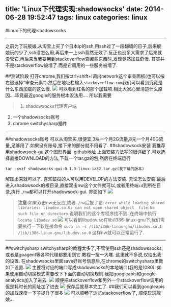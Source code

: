 title: 'Linux下代理实现:shadowsocks'
date: 2014-06-28 19:52:47
tags: linux
categories: linux
---

#linux下的代理:shadowsocks 

---
之前为了玩舰娘,从淘宝上买了个日本ip的ssh,用ssh过了一段翻墙的日子,后来舰娘玩的少了,ssh没怎么用,再后来一上ssh竟然无效了.反正也没多大需求了后来就没管它.再后来当我要用到stackoverflow查阅些东西时,发现竟然加载奇慢.
其实并不是stackoverflow被墙了.而是它调用的一些服务被墙了.

<!--more-->
##测试阶段
打开chrome,我们按ctrl+shift+I调出network这个审查面板(也可以按右键选择"审查元素").然后在地址栏输入`stackoverflow.com`我们可以看到究竟是什么东西加载的这么慢.
![](http://youthy-picture.qiniudn.com/%E9%80%89%E5%8C%BA_008.png)
可以看到红名的那个加载项.相比大家心里清楚什么原因....毕竟最近google的服务根本没法用....
所以我需要
> 1. shadowsocks代理客户端
2. 一个shadowsocks账号
3. chrome switchysharp插件

***

##shadowsocks账号
可以从淘宝买,很便宜,3块一个月2G流量,8元一个月40G流量,足够用了.如果没有账号,接下来的部分就不用看了.
##shadowsock安装
我推荐用shadowsock-gui这个图形界面.
[github地址](https://github.com/shadowsocks/shadowsocks-gui)
上面安装方法写的很详细了.可以选择直接DOWNLOAD的方法,下载一个tar.gz的包,然后在终端运行

 `tar -xvzf shadowsocks-gui-0.1.3-linux-ia32.tar.gz(我下载的版本)`

解压出来就可以了.
喜欢鼓捣的人可以用DEVELOP的方法安装.
无论怎么安装,最后进入shadowsock的根目录,直接双击nw这个文件就可以,或者用终端`cd`到所在目录,执行`./nw`都可以打开shadowsock-gui.
界面如下
![](http://youthy-picture.qiniudn.com/%E9%80%89%E5%8C%BA_009.png)

> **注意**:如果双击nw无反应,或者`./nw`后报了错:
`error while loading shared libraries: libudev.so.0: can not open shared object  file:No such file or directory`
说明我们的这个库程序找不到.
在终端中执行 `locate libudev.so`
![](http://youthy-picture.qiniudn.com/%E9%80%89%E5%8C%BA_011.png)
可以看到libudev.so在lib/i386-linux-gnu下,我们需要执行一下软连接命令
`sudo ln -s /lib/i386-linux-gnu/libudev.so.1 /lib/i386-linux-gnu/libudev.so.0`
这样nw就可以正常运行了.

****

##switchysharp
switchysharp的教程太多了,不管使用ssh还是shadowssocks,或者是goagent等各种代理都要用到它.教程一搜一大堆.
这里就不多说,仅给出我的设置.
在shadowsocks里面save好账号信息后,在chrome的switchysharp里做如下设置.
![](http://youthy-picture.qiniudn.com/%E9%80%89%E5%8C%BA_012.png)
主要将对应的端口写成shadowsocks的本地端口(我的是1080).
如果使用自动切换模式需要改下下面的自动切换规则.我把googleapis和google-analytics加入了进去.
![](http://youthy-picture.qiniudn.com/%E9%80%89%E5%8C%BA_013.png)
顺便把stackoverflow和另外一个stackoverflow调用的但是耗时长的网址加了进去
![](http://youthy-picture.qiniudn.com/%E9%80%89%E5%8C%BA_014.png)
保存后就基本完工了.
##我们可以看到googleapis的加载速度一下子提升了很多
![](http://youthy-picture.qiniudn.com/%E9%80%89%E5%8C%BA_015.png)
可以顺畅了浏览stackoverflow了,
顺便玩玩舰娘...

